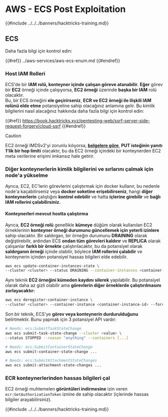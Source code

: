 # AWS - ECS Post Exploitation

{{#include ../../../banners/hacktricks-training.md}}

## ECS

Daha fazla bilgi için kontrol edin:

{{#ref}}
../aws-services/aws-ecs-enum.md
{{#endref}}

### Host IAM Rolleri

ECS'de bir **IAM rolü, konteyner içinde çalışan göreve atanabilir.** **Eğer** görev bir **EC2** örneği içinde çalışıyorsa, **EC2 örneği** üzerinde **başka bir IAM** rolü olacaktır.\
Bu, bir ECS örneğini **ele geçirirseniz**, **ECR ve EC2 örneği ile ilişkili IAM rolünü elde etme** potansiyeline sahip olacağınız anlamına gelir. Bu kimlik bilgilerini nasıl alacağınız hakkında daha fazla bilgi için kontrol edin:

{{#ref}}
https://book.hacktricks.xyz/pentesting-web/ssrf-server-side-request-forgery/cloud-ssrf
{{#endref}}

> [!CAUTION]
> EC2 örneği IMDSv2'yi zorunlu kılıyorsa, [**belgelere göre**](https://docs.aws.amazon.com/AWSEC2/latest/UserGuide/instance-metadata-v2-how-it-works.html), **PUT isteğinin yanıtı** **1'lik bir hop limiti** olacaktır, bu da EC2 örneği içindeki bir konteynerden EC2 meta verilerine erişimi imkansız hale getirir.

### Diğer konteynerlerin kimlik bilgilerini ve sırlarını çalmak için node'a yükselme

Ayrıca, EC2, EC'lerin görevlerini çalıştırmak için docker kullanır, bu nedenle node'a kaçabilirseniz veya **docker soketine erişebilirseniz**, hangi **diğer konteynerlerin** çalıştığını **kontrol edebilir** ve hatta **içlerine girebilir** ve **bağlı IAM rollerini çalabilirsiniz.**

#### Konteynerleri mevcut hostta çalıştırma

Ayrıca, **EC2 örneği rolü** genellikle **kümeye** düğüm olarak kullanılan EC2 örneklerinin **konteyner örneği durumunu güncellemek için yeterli izinlere** sahip olacaktır. Bir saldırgan, bir örneğin durumunu **DRAINING** olarak değiştirebilir, ardından ECS **ondan tüm görevleri kaldırır** ve **REPLICA** olarak çalışanlar **farklı bir örnekte** çalıştırılacaktır, bu da potansiyel olarak **saldırganın örneği** içinde olabilir, böylece **IAM rollerini çalabilir** ve konteynerin içinden potansiyel hassas bilgileri elde edebilir.
```bash
aws ecs update-container-instances-state \
--cluster <cluster> --status DRAINING --container-instances <container-instance-id>
```
Aynı teknik **EC2 örneğini kümeden kaydını silerek** yapılabilir. Bu potansiyel olarak daha az gizli olabilir ama **görevlerin diğer örneklerde çalıştırılmasını zorlayacaktır:**
```bash
aws ecs deregister-container-instance \
--cluster <cluster> --container-instance <container-instance-id> --force
```
Son bir teknik, ECS'ye **görev veya konteynerin durdurulduğunu** belirtmektir. Bunu yapmak için 3 potansiyel API vardır:
```bash
# Needs: ecs:SubmitTaskStateChange
aws ecs submit-task-state-change --cluster <value> \
--status STOPPED --reason "anything" --containers [...]

# Needs: ecs:SubmitContainerStateChange
aws ecs submit-container-state-change ...

# Needs: ecs:SubmitAttachmentStateChanges
aws ecs submit-attachment-state-changes ...
```
### ECR konteynerlerinden hassas bilgileri çal

EC2 örneği muhtemelen **görüntüleri indirmesine** izin veren `ecr:GetAuthorizationToken` iznine de sahip olacaktır (içlerinde hassas bilgiler arayabilirsiniz). 

{{#include ../../../banners/hacktricks-training.md}}
